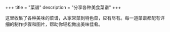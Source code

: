 +++
title = "菜谱"
description = "分享各种美食菜谱"
+++

这里收集了各种美味的菜谱，从家常菜到特色菜，应有尽有。每一道菜谱都配有详细的制作步骤和图片，帮助你轻松做出美味佳肴。